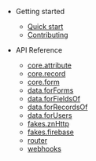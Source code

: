 - Getting started
  - [Quick start](quickstart.md)
  - [Contributing](contributing.md)

- API Reference
  - [core.attribute](core-attribute.md)
  - [core.record](core-record.md)
  - [core.form](core-form.md)
  - [data.forForms](data-for-forms.md)
  - [data.forFieldsOf](data-for-fields-of.md)
  - [data.forRecordsOf](data-for-records-of.md)
  - [data.forUsers](data-for-users.md)
  - [fakes.znHttp](fakes-znhttp.md)
  - [fakes.firebase](fakes-firebase.md)
  - [router](router.md)
  - [webhooks](webhooks.md)
